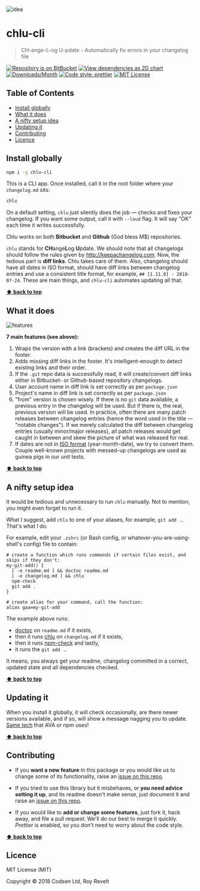 ![idea](https://bitbucket.org/codsen/codsen/raw/e99ef54c0bac616e3b12cc4133aafb617f3fc053/packages/chlu-cli/media/0_idea.png)

# chlu-cli

> CH-ange-L-og U-pdate - Automatically fix errors in your changelog file

[![Repository is on BitBucket][bitbucket-img]][bitbucket-url]
[![View dependencies as 2D chart][deps2d-img]][deps2d-url]
[![Downloads/Month][downloads-img]][downloads-url]
[![Code style: prettier][prettier-img]][prettier-url]
[![MIT License][license-img]][license-url]

## Table of Contents

- [Install globally](#markdown-header-install-globally)
- [What it does](#markdown-header-what-it-does)
- [A nifty setup idea](#markdown-header-a-nifty-setup-idea)
- [Updating it](#markdown-header-updating-it)
- [Contributing](#markdown-header-contributing)
- [Licence](#markdown-header-licence)

## Install globally

```bash
npm i -g chlu-cli
```

This is a CLI app. Once installed, call it in the root folder where your `changelog.md` sits:

```bash
chlu
```

On a default setting, `chlu` just silently does the job — checks and fixes your changelog. If you want some output, call it with `--loud` flag. It will say "OK" each time it writes successfully.

Chlu works on both **Bitbucket** and **Github** (God bless M$) repositories.

`chlu` stands for **CH**ange**L**og **U**pdate. We should note that all changelogs should follow the rules given by http://keepachangelog.com. Now, the tedious part is **diff links**. Chlu takes care of them. Also, changelog should have all dates in ISO format, should have diff links between changelog entries and use a consistent title format, for example, `## [1.11.0] - 2018-07-24`. These are main things, and `chlu-cli` automates updating all that.

**[⬆ back to top](#markdown-header-chlu-cli)**

## What it does

![features](https://bitbucket.org/codsen/codsen/raw/e99ef54c0bac616e3b12cc4133aafb617f3fc053/packages/chlu-cli/media/features_comp.png)

**7 main features (see above):**

1.  Wraps the version with a link (brackets) and creates the diff URL in the footer.
2.  Adds missing diff links in the footer. It's intelligent-enough to detect existing links and their order.
3.  If the `.git` repo data is successfully read, it will create/convert diff links either in Bitbucket- or Github-based repository changelogs.
4.  User account name in diff link is set correctly as per `package.json`
5.  Project's name in diff link is set correctly as per `package.json`
6.  "from" version is chosen wisely. If there is no `git` data available, a previous entry in the changelog will be used. But if there is, the real, previous version will be used. In practice, often there are many patch releases between changelog entries (hence the word used in the title — "notable changes"). If we merely calculated the diff between changelog entries (usually minor/major releases), all patch releases would get caught in between and skew the picture of what was released for real.
7.  If dates are not in [ISO format](https://en.wikipedia.org/wiki/ISO_8601) (year-month-date), we try to convert them. Couple well-known projects with messed-up changelogs are used as guinea pigs in our unit tests.

**[⬆ back to top](#markdown-header-chlu-cli)**

## A nifty setup idea

It would be tedious and unnecessary to run `chlu` manually. Not to mention, you might even forget to run it.

What I suggest, add `chlu` to one of your aliases, for example, `git add .`. That's what I do.

For example, edit your `.zshrc` (or Bash config, or whatever-you-are-using-shell's config) file to contain:

```
# create a function which runs commands if certain files exist, and skips if they don't:
my-git-add() {
  [ -e readme.md ] && doctoc readme.md
  [ -e changelog.md ] && chlu
  npm-check
  git add .
}

# create alias for your command, call the function:
alias gaa=my-git-add
```

The example above runs:

- [doctoc](https://www.npmjs.com/package/doctoc) on `readme.md` if it exists,
- then it runs [chlu](https://www.npmjs.com/package/chlu-cli) on `changelog.md` if it exists,
- then it runs [npm-check](https://www.npmjs.com/package/npm-check) and lastly,
- it runs the `git add .`.

It means, you always get your readme, changelog committed in a correct, updated state and all dependencies checked.

**[⬆ back to top](#markdown-header-chlu-cli)**

## Updating it

When you install it globally, it will check occasionally, are there newer versions available, and if so, will show a message nagging you to update. [Same tech](https://www.npmjs.com/package/update-notifier) that AVA or npm uses!

**[⬆ back to top](#markdown-header-chlu-cli)**

## Contributing

- If you **want a new feature** in this package or you would like us to change some of its functionality, raise an [issue on this repo](https://bitbucket.org/codsen/chlu-cli/issues/new).

- If you tried to use this library but it misbehaves, or **you need advice setting it up**, and its readme doesn't make sense, just document it and raise an [issue on this repo](https://bitbucket.org/codsen/chlu-cli/issues/new).

- If you would like to **add or change some features**, just fork it, hack away, and file a pull request. We'll do our best to merge it quickly. _Prettier_ is enabled, so you don't need to worry about the code style.

**[⬆ back to top](#markdown-header-chlu-cli)**

## Licence

MIT License (MIT)

Copyright © 2018 Codsen Ltd, Roy Revelt

[node-img]: https://img.shields.io/node/v/chlu-cli.svg?style=flat-square&label=works%20on%20node
[node-url]: https://www.npmjs.com/package/chlu-cli
[bitbucket-img]: https://img.shields.io/badge/repo-on%20BitBucket-brightgreen.svg?style=flat-square
[bitbucket-url]: https://bitbucket.org/codsen/chlu-cli
[deps2d-img]: https://img.shields.io/badge/deps%20in%202D-see_here-08f0fd.svg?style=flat-square
[deps2d-url]: http://npm.anvaka.com/#/view/2d/chlu-cli
[downloads-img]: https://img.shields.io/npm/dm/chlu-cli.svg?style=flat-square
[downloads-url]: https://npmcharts.com/compare/chlu-cli
[prettier-img]: https://img.shields.io/badge/code_style-prettier-ff69b4.svg?style=flat-square
[prettier-url]: https://prettier.io
[license-img]: https://img.shields.io/badge/licence-MIT-51c838.svg?style=flat-square
[license-url]: https://bitbucket.org/codsen/chlu-cli
